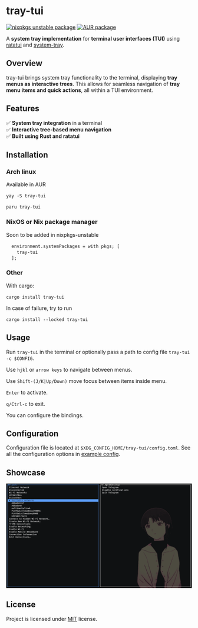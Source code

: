 # tray-tui

[![nixpkgs unstable package](https://repology.org/badge/version-for-repo/nix_unstable/tray-tui.svg)](https://search.nixos.org/packages?channel=unstable&query=tray-tui)
[![AUR package](https://repology.org/badge/version-for-repo/aur/tray-tui.svg)](https://aur.archlinux.org/packages/tray-tui)

A **system tray implementation** for **terminal user interfaces (TUI)** using [ratatui](https://github.com/ratatui) and [system-tray](https://github.com/jakestanger/system-tray).

## **Overview**

tray-tui brings system tray functionality to the terminal, displaying **tray menus as interactive trees**. This allows for seamless navigation of **tray menu items and quick actions**, all within a TUI environment.

## **Features**

✅ **System tray integration** in a terminal  
✅ **Interactive tree-based menu navigation**  
✅ **Built using Rust and ratatui**

## **Installation**

### Arch linux

Available in AUR

```
yay -S tray-tui
```

```
paru tray-tui
```

### NixOS or Nix package manager

Soon to be added in nixpkgs-unstable

```
  environment.systemPackages = with pkgs; [
    tray-tui
  ];
```

### Other

With cargo:

```
cargo install tray-tui
```

In case of failure, try to run

```
cargo install --locked tray-tui
```

## **Usage**

Run `tray-tui` in the terminal or optionally pass a path to config file `tray-tui -c $CONFIG`.

Use `hjkl` or `arrow keys` to navigate between menus.

Use `Shift-(J/K|Up/Down)` move focus between items inside menu.

`Enter` to activate.

`q/Ctrl-c` to exit.

You can configure the bindings.

## **Configuration**

Configuration file is located at `$XDG_CONFIG_HOME/tray-tui/config.toml`.
See all the configuration options in [example config](./config_example.toml).

## Showcase

![](images/1.png)

## **License**

Project is licensed under [MIT](./LICENSE) license.
